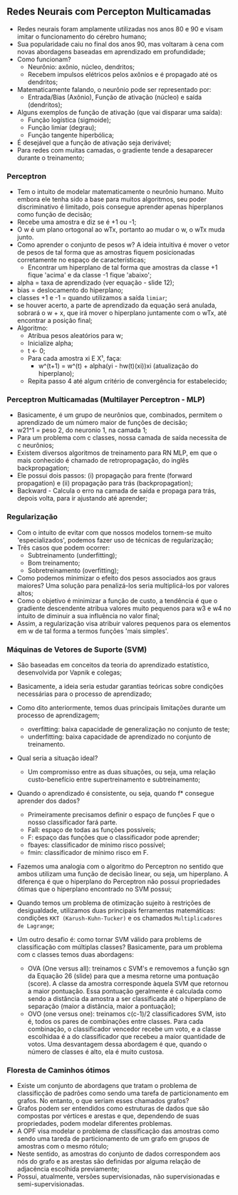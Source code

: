 ## Redes Neurais com Percepton Multicamadas

- Redes neurais foram amplamente utilizadas nos anos 80 e 90 e visam imitar o funcionamento do cérebro humano;
- Sua popularidade caiu no final dos anos 90, mas voltaram à cena com novas abordagens baseadas em aprendizado em profundidade;
- Como funcionam?
    - Neurônio: axônio, núcleo, dendritos;
    - Recebem impulsos elétricos pelos axônios e é propagado até os dendritos;
- Matematicamente falando, o neurônio pode ser representado por:
    - Entrada/Bias (Axônio), Função de ativação (núcleo) e saída (dendritos);
- Alguns exemplos de função de ativação (que vai disparar uma saída):
    - Função logística (sigmoide);
    - Função limiar (degrau);
    - Função tangente hiperbólica;
- É desejável que a função de ativação seja derivável;
- Para redes com muitas camadas, o gradiente tende a desaparecer durante o treinamento;

### Perceptron
- Tem o intuito de modelar matematicamente o neurônio humano. Muito embora ele tenha sido a base para muitos algoritmos, seu poder discriminativo é limitado, pois consegue aprender apenas hiperplanos como função de decisão;
- Recebe uma amostra e diz se é +1 ou -1;
- O w é um plano ortogonal ao wTx, portanto ao mudar o w, o wTx muda junto.
- Como aprender o conjunto de pesos w? A ideia intuitiva é mover o vetor de pesos de tal forma que as amostras fiquem posicionadas corretamente no espaço de características;
    - Encontrar um hiperplano de tal forma que amostras da classe +1 fique 'acima' e da classe -1 fique 'abaixo';
- alpha = taxa de aprendizado (ver equação - slide 12);
- bias = deslocamento do hiperplano;
- classes +1 e -1 = quando utilizamos a saída `limiar`;
- se houver acerto, a parte de aprendizado da equação será anulada, sobrará o w + x, que irá mover o hiperplano juntamente com o wTx, até encontrar a posição final;
- Algoritmo:
    - Atribua pesos aleatórios para w;
    - Inicialize alpha;
    - t <- 0;
    - Para cada amostra xi E X¹, faça:
        - w^(t+1) = w^(t) + alpha(yi - hw(t)(xi))xi (atualização do hiperplano);
    - Repita passo 4 até algum critério de convergência for estabelecido;

### Perceptron Multicamadas (Multilayer Perceptron - MLP)
- Basicamente, é um grupo de neurônios que, combinados, permitem o aprendizado de um número maior de funções de decisão;
- w21^1 = peso 2, do neuronio 1, na camada 1;
- Para um problema com c classes, nossa camada de saída necessita de c neurônios;
- Existem diversos algoritmos de treinamento para RN MLP, em que o mais conhecido é chamado de retropropagação, do inglês backpropagation;
- Ele possui dois passos: (i) propagação para frente (forward propagation) e (ii) propagação para trás (backpropagation);
- Backward - Calcula o erro na camada de saída e propaga para trás, depois volta, para ir ajustando até aprender;

### Regularização
- Com o intuito de evitar com que nossos modelos tornem-se muito 'especializados', podemos fazer uso de técnicas de regularização;
- Três casos que podem ocorrer:
    - Subtreinamento (underfitting);
    - Bom treinamento;
    - Sobretreinamento (overfitting);
- Como podemos minimizar o efeito dos pesos associados aos graus maiores? Uma solução para penalizá-los seria multiplicá-los por valores altos;
- Como o objetivo é minimizar a função de custo, a tendência é que o gradiente descendente atribua valores muito pequenos para w3 e w4 no intuito de diminuir a sua influência no valor final;
- Assim, a regularização visa atribuir valores pequenos para os elementos em w de tal forma a termos funções 'mais simples'.

### Máquinas de Vetores de Suporte (SVM)
- São baseadas em conceitos da teoria do aprendizado estatístico, desenvolvida por Vapnik e colegas;
- Basicamente, a ideia seria estudar garantias teóricas sobre condições necessárias para o processo de aprendizado;
- Como dito anteriormente, temos duas principais limitações durante um processo de aprendizagem;
    - overfitting: baixa capacidade de generalização no conjunto de teste;
    - underfitting: baixa capacidade de aprendizado no conjunto de treinamento.
- Qual seria a situação ideal?
    - Um compromisso entre as duas situações, ou seja, uma relação custo-benefício entre supertreinamento e subtreinamento;
- Quando o aprendizado é consistente, ou seja, quando f* consegue aprender dos dados?
    - Primeiramente precisamos definir o espaço de funções F que o nosso classificador fará parte. 
    - Fall: espaço de todas as funções possíveis;
    - F: espaço das funções que o classificador pode aprender;
    - fbayes: classificador de mínimo risco possível;
    - fmin: classificador de mínimo risco em F.
- Fazemos uma analogia com o algoritmo do Perceptron no sentido que ambos utilizam uma função de decisão linear, ou seja, um hiperplano. A diferença é que o hiperplano do Perceptron não possui propriedades ótimas que o hiperplano encontrado no SVM possui;
- Quando temos um problema de otimização sujeito à restrições de desigualdade, utilizamos duas principais ferramentas matemáticas: condições `KKT (Karush-Kuhn-Tucker)` e os chamados `Multiplicadores de Lagrange`;

- Um outro desafio é: como tornar SVM válido para problems de classificação com múltiplas classes? Basicamente, para um problema com c classes temos duas abordagens:
    - OVA (One versus all): treinamos c SVM's e removemos a função sgn da Equação 26 (slide) para que a mesma retorne uma pontuação (score). A classe da amostra corresponde àquela SVM que retornou a maior pontuação. Essa pontuação geralmente é calculada como sendo a distância da amostra a ser classificada até o hiperplano de separação (maior a distância, maior a pontuação);
    - OVO (one versus one): treinamos c(c-1)/2 classificadores SVM, isto é, todos os pares de combinações entre classes. Para cada combinação, o classificador vencedor recebe um voto, e a classe escolhidaa é a do classificador que recebeu a maior quantidade de votos. Uma desvantagem dessa abordagem é que, quando o número de classes é alto, ela é muito custosa.

### Floresta de Caminhos ótimos
- Existe um conjunto de abordagens que tratam o problema de classificção de padrões como sendo uma tarefa de particionamento em grafos. No entanto, o que seriam esses chamados grafos?
- Grafos podem ser entendidos como estruturas de dados que são compostas por vértices e arestas e que, dependendo de suas propriedades, podem modelar diferentes problemas.
- A OPF visa modelar o problema de classificação das amostras como sendo uma tareda de particionamento de um grafo em grupos de amostras com o mesmo rótulo;
- Neste sentido, as amostras do conjunto de dados correspondem aos nós do grafo e as arestas são definidas por alguma relação de adjacência escolhida previamente;
- Possui, atualmente, versões supervisionadas, não supervisionadas e semi-supervisionadas.
